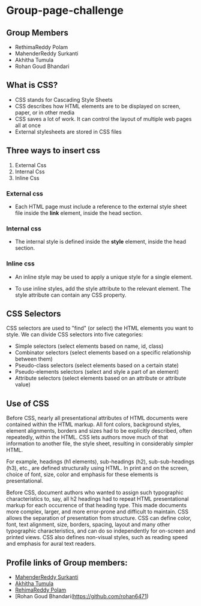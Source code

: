 # Group-page-challenge
## Group Members
- RethimaReddy Polam
- MahenderReddy Surkanti
- Akhitha Tumula
- Rohan Goud Bhandari

## What is CSS?
- CSS stands for Cascading Style Sheets
- CSS describes how HTML elements are to be displayed on screen, paper, or in other media
- CSS saves a lot of work. It can control the layout of multiple web pages all at once
- External stylesheets are stored in CSS files

## Three ways to insert css
1. External Css
2. Internal Css
3. Inline Css

### External css
- Each HTML page must include a reference to the external style sheet file inside the <b>link</b> element, inside the head section.

### Internal css
- The internal style is defined inside the <b>style</b> element, inside the head section.

### Inline css

- An inline style may be used to apply a unique style for a single element.

- To use inline styles, add the style attribute to the relevant element. The style attribute can contain any CSS property.

##  CSS Selectors
CSS selectors are used to "find" (or select) the HTML elements you want to style.
We can divide CSS selectors into five categories:
- Simple selectors (select elements based on name, id, class)
- Combinator selectors (select elements based on a specific relationship between them)
- Pseudo-class selectors (select elements based on a certain state)
- Pseudo-elements selectors (select and style a part of an element)
- Attribute selectors (select elements based on an attribute or attribute value)

## Use of CSS

Before CSS, nearly all presentational attributes of HTML documents were contained within the HTML markup. All font colors, background styles, element alignments, borders and sizes had to be explicitly described, often repeatedly, within the HTML. CSS lets authors move much of that information to another file, the style sheet, resulting in considerably simpler HTML.

For example, headings (h1 elements), sub-headings (h2), sub-sub-headings (h3), etc., are defined structurally using HTML. In print and on the screen, choice of font, size, color and emphasis for these elements is presentational.

Before CSS, document authors who wanted to assign such typographic characteristics to, say, all h2 headings had to repeat HTML presentational markup for each occurrence of that heading type. This made documents more complex, larger, and more error-prone and difficult to maintain. CSS allows the separation of presentation from structure. CSS can define color, font, text alignment, size, borders, spacing, layout and many other typographic characteristics, and can do so independently for on-screen and printed views. CSS also defines non-visual styles, such as reading speed and emphasis for aural text readers.

## Profile links of Group members:
- [MahenderReddy Surkanti](https://github.com/Mahender1166)
- [Akhitha Tumula](https://github.com/thumula-akhitha)
- [RehimaReddy Polam](https://github.com/Rethima-Reddy)
- [Rohan Goud Bhandari(https://github.com/rohan6471)





